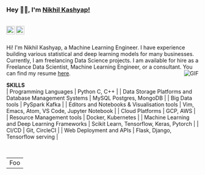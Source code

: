 ### Hey 👋🏽, I'm [Nikhil Kashyap!](https://nikhilskashyap.github.io/)

<br/>

<a href="https://www.linkedin.com/in/nikhilskashyap/">
<img align="left" alt="Nikhil's LinkedIN" width="22px" src="https://cdn.jsdelivr.net/npm/simple-icons@v3/icons/linkedin.svg" />
</a>

<a href="mailto: s.nikhilkashyap@gmail.com">
<img align="left" alt="Nikhil's Gmail" width="22px" src="https://cdn.jsdelivr.net/npm/simple-icons@3.12.0/icons/gmail.svg" />
</a>

<br/>
<br/>

Hi! I'm Nikhil Kashyap, a Machine Learning Engineer. I have experience building various statistical and deep learning models for many businesses. Currently, I am freelancing Data Science projects. I am available for hire as a Freelance Data Scientist, Machine Learning Engineer, or a consultant. You can find my resume [here](https://nikhilskashyap.github.io/cv/). 
<img align="right" alt="GIF" src="https://media.giphy.com/media/wypKXPQggwaCA/giphy.gif" />

**SKILLS**<br/>
| Programming Languages                                  |	Python C, C++                               |
| Data Storage Platforms and Database Management Systems |	MySQL Postgres, MongoDB                     |
| Big Data tools                                         | PySpark Kafka                                |
| Editors and Notebooks & Visualisation tools            |	Vim, Emacs, Atom, VS Code, Jupyter Notebook |
| Cloud Platforms                                        |	GCP, AWS                                    |
| Resource Management tools                              |	Docker, Kubernetes                          |
| Machine Learning and Deep Learning Frameworks          |	Scikit Learn, Tensorflow, Keras, Pytorch    |
| CI/CD                                                  |	Git, CircleCI                               |
| Web Deployment and APIs                                |	Flask, Django, Tensorflow serving           |

<br/>
<table>
    <tr>
        <td>Foo</td>
    </tr>
</table>

